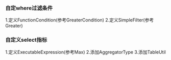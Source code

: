 
### 自定where过滤条件
1.定义FunctionCondition(参考GreaterCondition)
2.定义SimpleFilter(参考Greater)


### 自定义select指标
1.定义ExecutableExpression(参考Max)
2.添加AggregatorType
3.添加TableUtil